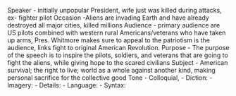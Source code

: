 Speaker - initially unpopular President, wife just was killed during attacks, ex- fighter pilot
Occasion -Aliens are invading Earth and have already destroyed all major cities, killed millions 
Audience - primary audience are US pilots combined with western rural Americans/veterans who have taken up arms, Pres. Whitmore makes sure to appeal to the patriotism is the audience, links fight to original American Revolution.
Purpose  - The purpose of the speech is to inspire the pilots, soldiers, and veterans that are going to fight the aliens, while giving hope to the scared civilians
Subject - American survival; the right to live; world as a whole against another kind, making personal sacrifice for the collective good
Tone - Colloquial, 
	- Diction: 
	- Imagery:
	- Details: 
	- Language:
	- Syntax:
